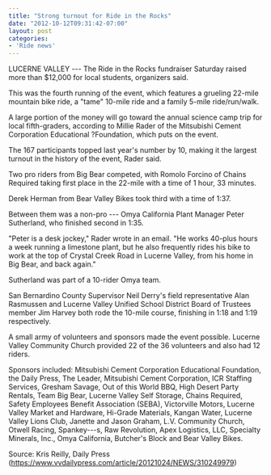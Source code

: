 ```yaml
---
title: "Strong turnout for Ride in the Rocks"
date: "2012-10-12T09:31:42-07:00"
layout: post
categories:
- 'Ride news'
---
```


LUCERNE VALLEY --- The Ride in the Rocks fundraiser Saturday raised more than $12,000 for local students, organizers said.

This was the fourth running of the event, which features a grueling 22-mile mountain bike ride, a "tame" 10-mile ride and a family 5-mile ride/run/walk.

A large portion of the money will go toward the annual science camp trip for local fifth-graders, according to Millie Rader of the Mitsubishi Cement Corporation Educational ?Foundation, which puts on the event.

The 167 participants topped last year's number by 10, making it the largest turnout in the history of the event, Rader said.

Two pro riders from Big Bear competed, with Romolo Forcino of Chains Required taking first place in the 22-mile with a time of 1 hour, 33 minutes.

Derek Herman from Bear Valley Bikes took third with a time of 1:37.

Between them was a non-pro --- Omya California Plant Manager Peter Sutherland, who finished second in 1:35.

"Peter is a desk jockey," Rader wrote in an email. "He works 40-plus hours a week running a limestone plant, but he also frequently rides his bike to work at the top of Crystal Creek Road in Lucerne Valley, from his home in Big Bear, and back again."

Sutherland was part of a 10-rider Omya team.

San Bernardino County Supervisor Neil Derry's field representative Alan Rasmussen and Lucerne Valley Unified School District Board of Trustees member Jim Harvey both rode the 10-mile course, finishing in 1:18 and 1:19 respectively.

A small army of volunteers and sponsors made the event possible. Lucerne Valley Community Church provided 22 of the 36 volunteers and also had 12 riders.

Sponsors included: Mitsubishi Cement Corporation Educational Foundation, the Daily Press, The Leader, Mitsubishi Cement Corporation, ICR Staffing Services, Gresham Savage, Out of this World BBQ, High Desert Party Rentals, Team Big Bear, Lucerne Valley Self Storage, Chains Required, Safety Employees Benefit Association (SEBA), Victorville Motors, Lucerne Valley Market and Hardware, Hi-Grade Materials, Kangan Water, Lucerne Valley Lions Club, Janette and Jason Graham, L.V. Community Church, Otwell Racing, Spankey---s, Raw Revolution, Apex Logistics, LLC, Specialty Minerals, Inc., Omya California, Butcher's Block and Bear Valley Bikes.

Source: Kris Reilly, Daily Press (https://www.vvdailypress.com/article/20121024/NEWS/310249979)